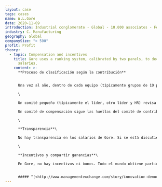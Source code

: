 ```yaml
---
layout: case
tags: cases
name: W.L.Gore
date: 2020-11-09
introduction: Industrial conglomerate - Global - 10.000 associates - For Profit
industry: C. Manufacturing
geography: Global
companySize: "> 500"
profit: Profit
theory:
  - topic: Compensation and incentives
    title: Gore uses a ranking system, calibrated by two panels, to decide on
      salaries.
    content: >-
      **Proceso de clasificación según la contribución**


      Una vez al año, dentro de cada equipo (típicamente grupos de 10 personas en aproximadamente la misma función), todos clasifican a los demás de 1 a 9 (contrario a Holacracy, no se clasifican en la lista) en función de su futuro pasado y esperado contribución. El proceso ha sido automatizado, y en las formas, la gente puede agregar un comentario al lado de cada persona, y además evaluar si son un "ajuste de cultura alta" o "ajuste de cultura baja".\

      \

      Un comité pequeño (típicamente el líder, otro líder y HR) revisa los resultados agregados en gran detalle, y en su discusión pueden cambiar el orden. Digamos que John termina en el segundo lugar de la lista agregada, pero que se siente demasiado alto, y el miembro del comité sospecha que realmente es un voto de lealtad. Ellos pueden decidir mover a John hasta el número 4. Cuando el comité está hecho, cada patrocinador comparte comentarios con su persona. Nunca el lugar exacto en el rango. Pero "en la parte superior", "medio" y "inferior". (Si una persona está en la parte inferior por un tiempo, la discusión va a suceder: ¿otro rol al que se adapte mejor? ¿Necesita formación o debe salir de la empresa?) **Proceso de compensación**\

      Un comité de compensación sigue las huellas del comité de contribuciones. Se traza la curva de salario de las 10 personas que fueron clasificados y ver si los salarios están en consonancia con la contribución. Si es necesario, el comité hará los cambios apropiados. \

      \

      **Transparencia**\

      No hay transparencia en los salarios de Gore. Si se está discutiendo el salario de una persona en el comité, él o ella no verá los datos que pertenecen a él o ella. \

      \

      **Incentivos y compartir ganancias**\

      En Gore, no hay incentivos ni bonos. Todo el mundo obtiene participaciones en la empresa como parte de la participación en los beneficios. Por ejemplo, alguien que gana £ 50K en salario en el Reino Unido podría hacer un adicional de £ 5K en acciones. La participación en los beneficios es proporcional al salario base (se calcula sobre la base del salario de este año y el salario de los últimos 3 años en alguna fórmula). Así que si su unidad pierde mucho dinero o hace mucho, no cambia la participación en los beneficios, para reforzar el mantra "todo en el mismo barco". \[7] 


      ##### ^[<http://www.managementexchange.com/story/innovation-democracy-wl-gores-original-management-model> and personal interview Frederic Laloux with Gore leader, April 2015]
---
```

